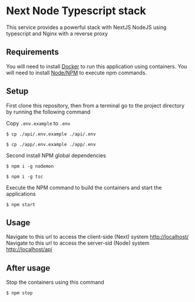 # Next Node Typescript stack
This service provides a powerful stack with NextJS NodeJS using typescript and Nginx with a reverse proxy

## Requirements
You will need to install [Docker](https://www.docker.com/products/docker-desktop/) to run this application using containers.
You will need to install [Node/NPM](https://nodejs.org/en/) to execute npm commands.

## Setup
First clone this repository, then from a terminal go to the project directory by running the following command

Copy `.env.example` to `.env`

```shell
$ cp ./api/.env.example ./api/.env
```
```shell
$ cp ./app/.env.example ./app/.env
```

Second install NPM global dependencies
```shell
$ npm i -g nodemon
```
```shell
$ npm i -g tsc
```

Execute the NPM command to build the containers and start the applications

```shell
$ npm start
```

## Usage
Navigate to this url to access the client-side (Next) system [http://localhost/](http://localhost/)
Navigate to this url to access the server-sid (Node) system [http://localhost/api](http://localhost/api)

## After usage
Stop the containers using this command
```shell
$ npm stop
```

